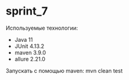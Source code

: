 # sprint_7
Используемые технологии:
* Java 11
* JUnit 4.13.2
* maven 3.9.0
* allure 2.21.0


Запускать с помощью maven: mvn clean test

